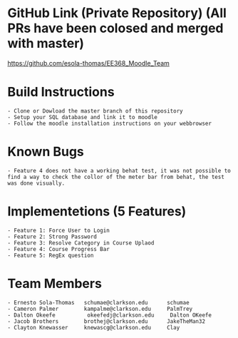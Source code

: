 # GitHub Link (Private Repository) (All PRs have been colosed and merged with master)
https://github.com/esola-thomas/EE368_Moodle_Team

# Build Instructions
    - Clone or Dowload the master branch of this repository
    - Setup your SQL database and link it to moodle
    - Follow the moodle installation instructions on your webbrowser
    
# Known Bugs
    - Feature 4 does not have a working behat test, it was not possible to find a way to check the collor of the meter bar from behat, the test was done visually.

# Implementetions (5 Features)
    - Feature 1: Force User to Login
    - Feature 2: Strong Password
    - Feature 3: Resolve Category in Course Uplaod
    - Feature 4: Course Progress Bar
    - Feature 5: RegEx question

# Team Members
    - Ernesto Sola-Thomas   schumae@clarkson.edu      schumae
    - Cameron Palmer        kampalme@clarkson.edu     PalmTrey
    - Dalton Okeefe          okeefedj@clarkson.edu     Dalton OKeefe
    - Jacob Brothers        brothej@clarkson.edu      JakeTheMan32
    - Clayton Knewasser     knewascg@clarkson.edu     Clay
